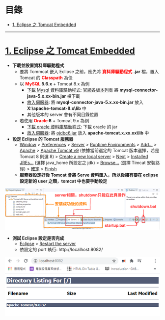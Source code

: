 <h1 id="top">目錄</h1>

<ul>
<li><a href='#s1'>1. Eclipse 之 Tomcat Embedded</a></li></ul>

---

# <a id='s1' class='md-title' href='#top'>1. Eclipse 之 Tomcat Embedded</a>

- **下載並設置資料庫驅動程式**
  - 要將 Tommcat 嵌入 Eclipse 之前，應先將 **<span style="color: red;">資料庫驅動程式</span>** **.jar** 檔，置入 Tomcat 的 **<span style="color: red;">Classpath</span>** 為佳
  - 以 **<span style="color: red;">MySQL</span> 5.6.x** + Tomcat 8.x 為例
    - <u>下載 Mysql 資料庫驅動程式</u>: [官網各版本列表](https://downloads.mysql.com/archives/c-j/) 將 **mysql-connector-java-5.x.xx-bin.jar** 檔下載
    - <u>放入伺服器</u>: 將 **mysql-connector-java-5.x.xx-bin.jar** 放入 **X:\apache-tomcat-8.x\lib** 中
    - 其他版本的 server 會有不同目錄位置
  - 若使用 **<span style="color: red;">Oracle</span> 6** + Tomcat 9.x 為例
    - <u>下載 oracle 資料庫驅動程式</u>: 下載 oracle 的 jar
    - <u>放入伺服器</u>: 將 [ojdbc6.jar](./doc/jar/ojdbc6.jar) 放入 **apache-tomcat.x.xx.xx\lib** 中
- **設定 Eclipse 的 Tomcat 服務器**
  - <u>Window</u> > <u>Preferences</u> > <u>Server</u> > <u>Runtime Environments</u> > <u>Add...</u> > <u>Apache</u> >
    <u>Apache Tomcat v9</u> (依據當前選定的 Tomcat 版本選擇，若是 Tomcat 8 則選 8) >
    <u>Create a new local server</u> > <u>Next</u> > <u>Installed JREs...</u> (選擇 java_home 所設定之 jdk) >
    <u>Browse...</u> (選擇 Timcat 安裝路徑) > <u>確定</u> > <u>Finish</u>
  - **服務器設定好後 Tomcat 會將 Serve 資料匯入，所以後續有要在 eclipse 設定新的 user 之類，tomcat 中也要手動設定**

<p><img src='./image/01.Eclipse設定完成的畫面.dio.svg'></p>

- **測試 Eclipse 設定是否完成**
  - <u>Eclipse</u> > <u>Restart the server</u>
  - 依設定的 port 執行: http://localhost:8082/

<p><img src='./image/02.Eclipse連線成功.png'></p>
